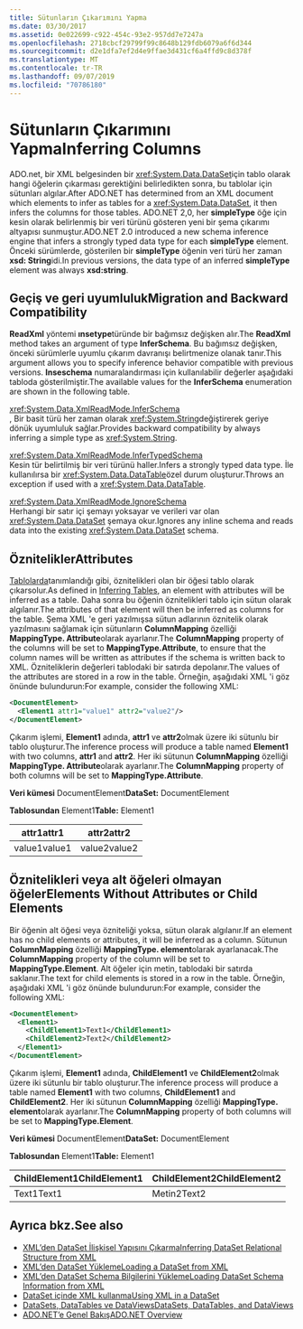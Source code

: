 ```yaml
---
title: Sütunların Çıkarımını Yapma
ms.date: 03/30/2017
ms.assetid: 0e022699-c922-454c-93e2-957dd7e7247a
ms.openlocfilehash: 2718cbcf29799f99c8648b129fdb6079a6f6d344
ms.sourcegitcommit: d2e1dfa7ef2d4e9ffae3d431cf6a4ffd9c8d378f
ms.translationtype: MT
ms.contentlocale: tr-TR
ms.lasthandoff: 09/07/2019
ms.locfileid: "70786180"
---
```

# <a name="inferring-columns"></a><span data-ttu-id="3d1f8-102">Sütunların Çıkarımını Yapma</span><span class="sxs-lookup"><span data-stu-id="3d1f8-102">Inferring Columns</span></span>
<span data-ttu-id="3d1f8-103">ADO.net, bir XML belgesinden bir <xref:System.Data.DataSet>için tablo olarak hangi öğelerin çıkarması gerektiğini belirledikten sonra, bu tablolar için sütunları algılar.</span><span class="sxs-lookup"><span data-stu-id="3d1f8-103">After ADO.NET has determined from an XML document which elements to infer as tables for a <xref:System.Data.DataSet>, it then infers the columns for those tables.</span></span> <span data-ttu-id="3d1f8-104">ADO.NET 2,0, her **simpleType** öğe için kesin olarak belirlenmiş bir veri türünü gösteren yeni bir şema çıkarımı altyapısı sunmuştur.</span><span class="sxs-lookup"><span data-stu-id="3d1f8-104">ADO.NET 2.0 introduced a new schema inference engine that infers a strongly typed data type for each **simpleType** element.</span></span> <span data-ttu-id="3d1f8-105">Önceki sürümlerde, gösterilen bir **simpleType** öğenin veri türü her zaman **xsd: String**idi.</span><span class="sxs-lookup"><span data-stu-id="3d1f8-105">In previous versions, the data type of an inferred **simpleType** element was always **xsd:string**.</span></span>  
  
## <a name="migration-and-backward-compatibility"></a><span data-ttu-id="3d1f8-106">Geçiş ve geri uyumluluk</span><span class="sxs-lookup"><span data-stu-id="3d1f8-106">Migration and Backward Compatibility</span></span>  
 <span data-ttu-id="3d1f8-107">**ReadXml** yöntemi **ınsetype**türünde bir bağımsız değişken alır.</span><span class="sxs-lookup"><span data-stu-id="3d1f8-107">The **ReadXml** method takes an argument of type **InferSchema**.</span></span> <span data-ttu-id="3d1f8-108">Bu bağımsız değişken, önceki sürümlerle uyumlu çıkarım davranışı belirtmenize olanak tanır.</span><span class="sxs-lookup"><span data-stu-id="3d1f8-108">This argument allows you to specify inference behavior compatible with previous versions.</span></span> <span data-ttu-id="3d1f8-109">**Inseschema** numaralandırması için kullanılabilir değerler aşağıdaki tabloda gösterilmiştir.</span><span class="sxs-lookup"><span data-stu-id="3d1f8-109">The available values for the **InferSchema** enumeration are shown in the following table.</span></span>  
  
 <xref:System.Data.XmlReadMode.InferSchema>  
 <span data-ttu-id="3d1f8-110">, Bir basit türü her zaman olarak <xref:System.String>değiştirerek geriye dönük uyumluluk sağlar.</span><span class="sxs-lookup"><span data-stu-id="3d1f8-110">Provides backward compatibility by always inferring a simple type as <xref:System.String>.</span></span>  
  
 <xref:System.Data.XmlReadMode.InferTypedSchema>  
 <span data-ttu-id="3d1f8-111">Kesin tür belirtilmiş bir veri türünü haller.</span><span class="sxs-lookup"><span data-stu-id="3d1f8-111">Infers a strongly typed data type.</span></span> <span data-ttu-id="3d1f8-112">İle kullanılırsa bir <xref:System.Data.DataTable>özel durum oluşturur.</span><span class="sxs-lookup"><span data-stu-id="3d1f8-112">Throws an exception if used with a <xref:System.Data.DataTable>.</span></span>  
  
 <xref:System.Data.XmlReadMode.IgnoreSchema>  
 <span data-ttu-id="3d1f8-113">Herhangi bir satır içi şemayı yoksayar ve verileri var olan <xref:System.Data.DataSet> şemaya okur.</span><span class="sxs-lookup"><span data-stu-id="3d1f8-113">Ignores any inline schema and reads data into the existing <xref:System.Data.DataSet> schema.</span></span>  
  
## <a name="attributes"></a><span data-ttu-id="3d1f8-114">Öznitelikler</span><span class="sxs-lookup"><span data-stu-id="3d1f8-114">Attributes</span></span>  
 <span data-ttu-id="3d1f8-115">[Tablolarda](inferring-tables.md)tanımlandığı gibi, öznitelikleri olan bir öğesi tablo olarak çıkarsolur.</span><span class="sxs-lookup"><span data-stu-id="3d1f8-115">As defined in [Inferring Tables](inferring-tables.md), an element with attributes will be inferred as a table.</span></span> <span data-ttu-id="3d1f8-116">Daha sonra bu öğenin öznitelikleri tablo için sütun olarak algılanır.</span><span class="sxs-lookup"><span data-stu-id="3d1f8-116">The attributes of that element will then be inferred as columns for the table.</span></span> <span data-ttu-id="3d1f8-117">Şema XML 'e geri yazılmışsa sütun adlarının öznitelik olarak yazılmasını sağlamak için sütunların **ColumnMapping** özelliği **MappingType. Attribute**olarak ayarlanır.</span><span class="sxs-lookup"><span data-stu-id="3d1f8-117">The **ColumnMapping** property of the columns will be set to **MappingType.Attribute**, to ensure that the column names will be written as attributes if the schema is written back to XML.</span></span> <span data-ttu-id="3d1f8-118">Özniteliklerin değerleri tablodaki bir satırda depolanır.</span><span class="sxs-lookup"><span data-stu-id="3d1f8-118">The values of the attributes are stored in a row in the table.</span></span> <span data-ttu-id="3d1f8-119">Örneğin, aşağıdaki XML 'i göz önünde bulundurun:</span><span class="sxs-lookup"><span data-stu-id="3d1f8-119">For example, consider the following XML:</span></span>  
  
```xml  
<DocumentElement>  
  <Element1 attr1="value1" attr2="value2"/>  
</DocumentElement>  
```  
  
 <span data-ttu-id="3d1f8-120">Çıkarım işlemi, **Element1** adında, **attr1** ve **attr2**olmak üzere iki sütunlu bir tablo oluşturur.</span><span class="sxs-lookup"><span data-stu-id="3d1f8-120">The inference process will produce a table named **Element1** with two columns, **attr1** and **attr2**.</span></span> <span data-ttu-id="3d1f8-121">Her iki sütunun **ColumnMapping** özelliği **MappingType. Attribute**olarak ayarlanır.</span><span class="sxs-lookup"><span data-stu-id="3d1f8-121">The **ColumnMapping** property of both columns will be set to **MappingType.Attribute**.</span></span>  
  
 <span data-ttu-id="3d1f8-122">**Veri kümesi** DocumentElement</span><span class="sxs-lookup"><span data-stu-id="3d1f8-122">**DataSet:** DocumentElement</span></span>  
  
 <span data-ttu-id="3d1f8-123">**Tablosundan** Element1</span><span class="sxs-lookup"><span data-stu-id="3d1f8-123">**Table:** Element1</span></span>  
  
|<span data-ttu-id="3d1f8-124">attr1</span><span class="sxs-lookup"><span data-stu-id="3d1f8-124">attr1</span></span>|<span data-ttu-id="3d1f8-125">attr2</span><span class="sxs-lookup"><span data-stu-id="3d1f8-125">attr2</span></span>|  
|-----------|-----------|  
|<span data-ttu-id="3d1f8-126">value1</span><span class="sxs-lookup"><span data-stu-id="3d1f8-126">value1</span></span>|<span data-ttu-id="3d1f8-127">value2</span><span class="sxs-lookup"><span data-stu-id="3d1f8-127">value2</span></span>|  
  
## <a name="elements-without-attributes-or-child-elements"></a><span data-ttu-id="3d1f8-128">Öznitelikleri veya alt öğeleri olmayan öğeler</span><span class="sxs-lookup"><span data-stu-id="3d1f8-128">Elements Without Attributes or Child Elements</span></span>  
 <span data-ttu-id="3d1f8-129">Bir öğenin alt öğesi veya özniteliği yoksa, sütun olarak algılanır.</span><span class="sxs-lookup"><span data-stu-id="3d1f8-129">If an element has no child elements or attributes, it will be inferred as a column.</span></span> <span data-ttu-id="3d1f8-130">Sütunun **ColumnMapping** özelliği **MappingType. element**olarak ayarlanacak.</span><span class="sxs-lookup"><span data-stu-id="3d1f8-130">The **ColumnMapping** property of the column will be set to **MappingType.Element**.</span></span> <span data-ttu-id="3d1f8-131">Alt öğeler için metin, tablodaki bir satırda saklanır.</span><span class="sxs-lookup"><span data-stu-id="3d1f8-131">The text for child elements is stored in a row in the table.</span></span> <span data-ttu-id="3d1f8-132">Örneğin, aşağıdaki XML 'i göz önünde bulundurun:</span><span class="sxs-lookup"><span data-stu-id="3d1f8-132">For example, consider the following XML:</span></span>  
  
```xml  
<DocumentElement>  
  <Element1>  
    <ChildElement1>Text1</ChildElement1>  
    <ChildElement2>Text2</ChildElement2>  
  </Element1>  
</DocumentElement>  
```  
  
 <span data-ttu-id="3d1f8-133">Çıkarım işlemi, **Element1** adında, **ChildElement1** ve **ChildElement2**olmak üzere iki sütunlu bir tablo oluşturur.</span><span class="sxs-lookup"><span data-stu-id="3d1f8-133">The inference process will produce a table named **Element1** with two columns, **ChildElement1** and **ChildElement2**.</span></span> <span data-ttu-id="3d1f8-134">Her iki sütunun **ColumnMapping** özelliği **MappingType. element**olarak ayarlanır.</span><span class="sxs-lookup"><span data-stu-id="3d1f8-134">The **ColumnMapping** property of both columns will be set to **MappingType.Element**.</span></span>  
  
 <span data-ttu-id="3d1f8-135">**Veri kümesi** DocumentElement</span><span class="sxs-lookup"><span data-stu-id="3d1f8-135">**DataSet:** DocumentElement</span></span>  
  
 <span data-ttu-id="3d1f8-136">**Tablosundan** Element1</span><span class="sxs-lookup"><span data-stu-id="3d1f8-136">**Table:** Element1</span></span>  
  
|<span data-ttu-id="3d1f8-137">ChildElement1</span><span class="sxs-lookup"><span data-stu-id="3d1f8-137">ChildElement1</span></span>|<span data-ttu-id="3d1f8-138">ChildElement2</span><span class="sxs-lookup"><span data-stu-id="3d1f8-138">ChildElement2</span></span>|  
|-------------------|-------------------|  
|<span data-ttu-id="3d1f8-139">Text1</span><span class="sxs-lookup"><span data-stu-id="3d1f8-139">Text1</span></span>|<span data-ttu-id="3d1f8-140">Metin2</span><span class="sxs-lookup"><span data-stu-id="3d1f8-140">Text2</span></span>|  
  
## <a name="see-also"></a><span data-ttu-id="3d1f8-141">Ayrıca bkz.</span><span class="sxs-lookup"><span data-stu-id="3d1f8-141">See also</span></span>

- [<span data-ttu-id="3d1f8-142">XML’den DataSet İlişkisel Yapısını Çıkarma</span><span class="sxs-lookup"><span data-stu-id="3d1f8-142">Inferring DataSet Relational Structure from XML</span></span>](inferring-dataset-relational-structure-from-xml.md)
- [<span data-ttu-id="3d1f8-143">XML’den DataSet Yükleme</span><span class="sxs-lookup"><span data-stu-id="3d1f8-143">Loading a DataSet from XML</span></span>](loading-a-dataset-from-xml.md)
- [<span data-ttu-id="3d1f8-144">XML’den DataSet Schema Bilgilerini Yükleme</span><span class="sxs-lookup"><span data-stu-id="3d1f8-144">Loading DataSet Schema Information from XML</span></span>](loading-dataset-schema-information-from-xml.md)
- [<span data-ttu-id="3d1f8-145">DataSet içinde XML kullanma</span><span class="sxs-lookup"><span data-stu-id="3d1f8-145">Using XML in a DataSet</span></span>](using-xml-in-a-dataset.md)
- [<span data-ttu-id="3d1f8-146">DataSets, DataTables ve DataViews</span><span class="sxs-lookup"><span data-stu-id="3d1f8-146">DataSets, DataTables, and DataViews</span></span>](index.md)
- [<span data-ttu-id="3d1f8-147">ADO.NET’e Genel Bakış</span><span class="sxs-lookup"><span data-stu-id="3d1f8-147">ADO.NET Overview</span></span>](../ado-net-overview.md)
